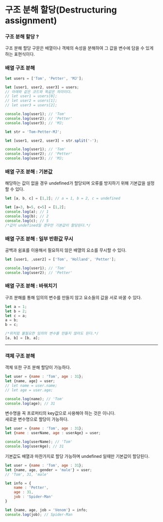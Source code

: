 구조 분해 할당(Destructuring assignment)
=============

### 구조 분해 할당 ?
구조 분해 할당 구문은 배열이나 객체의 속성을 분해하여 그 값을 변수에 담을 수 있게 하는 표현식이다.   

### 배열 구조 분해
```javascript
let users = ['Tom', 'Petter', 'MJ'];

let [user1, user2, user3] = users;
// 아래와 같은 코드와 똑같은 의미이다.
// let user1 = users[0];
// let user2 = users[1];
// let user3 = users[2];

console.log(user1); // 'Tom'
console.log(user2); // 'Petter'
console.log(user3); // 'MJ;

let str = 'Tom-Petter-MJ';

let [user1, user2, user3] = str.split('-');

console.log(user1); // 'Tom'
console.log(user2); // 'Petter'
console.log(user3); // 'MJ;
```

### 배열 구조 분해 : 기본값
해당하는 값이 없을 경우 undefined가 할당되며 오류를 방지하기 위해 기본값을 설정할 수 있다.
```javascript
let [a, b, c] = [1,2]; // a = 1, b = 2, c = undefined

let [a=3, b=5, c=5] = [1,2];
console.log(a); // 1
console.log(b); // 2
console.log(c); // 5
/*값이 undefined일 경우만 기본값이 할당된다.*/
```

### 배열 구조 분해 : 일부 반환값 무시
공백과 쉼표를 이용해서 필요하지 않은 배열의 요소를 무시할 수 있다.
```javascript
let [user1, ,user2] = ['Tom', 'Holland', 'Petter'];

console.log(user1); // 'Tom'
console.log(user2); // 'Petter'
```

### 배열 구조 분해 : 바꿔치기
구조 분해를 통해 임의의 변수를 만들지 않고 요소들의 값을 서로 바꿀 수 있다.
```javascript
let a = 1;
let b = 2;
let c = a;
a = b;
b = c; 

/*위처럼 불필요한 임의의 변수를 만들지 않아도 된다.*/
[a, b] = [b, a];
```

---
### 객체 구조 분해
객체 또한 구조 분해 할당이 가능하다.
```javascript
let user = {name : 'Tom', age : 31};
let {name, age} = user;
// let name = user.name;
// let age = user.age;

console.log(name); // 'Tom'
console.log(age); // 31
```

변수명을 꼭 프로퍼티의 key값으로 사용해야 하는 것은 이니다.   
새로운 변수명으로 할당이 가능하다.
```javascript
let user = {name : 'Tom', age : 31};
let {name : userName, age : userAge} = user;

console.log(userName); // 'Tom'
console.log(userAge); // 31
```

기본값도 배열과 마찬가지로 할당 가능하며 undefined 일때만 기본값이 할당된다.
```javascript
let user = {name : 'Tom', age : 31};
let {name, age, gender = 'male'} = user;
// 'Tom', 31, 'male'

let info = {
    name : 'Petter',
    age : 31,
    job : 'Spider-Man'
}

let {name, age, job = 'Venom'} = info;
console.log(job); // Spider-Man
```